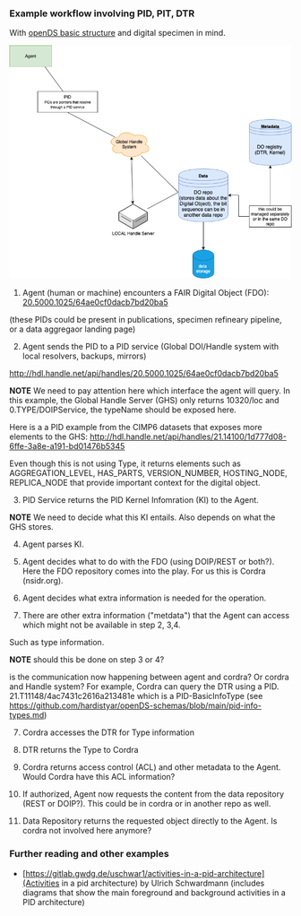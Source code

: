 ### Example workflow involving PID, PIT, DTR

With [openDS basic structure](https://github.com/hardistyar/openDS-schemas/blob/main/basic-structure.md) and digital specimen in mind. 

![workflow](PID-workflow.png)

1. Agent (human or machine) encounters a FAIR Digital Object (FDO): 
[20.5000.1025/64ae0cf0dacb7bd20ba5](hdl.handle.net/http://hdl.handle.net/api/handles/20.5000.1025/64ae0cf0dacb7bd20ba5) 

(these PIDs could be present in publications, specimen refineary pipeline, or a data aggregaor landing page) 

2. Agent sends the PID to a PID service (Global DOI/Handle system with local resolvers, backups, mirrors)

http://hdl.handle.net/api/handles/20.5000.1025/64ae0cf0dacb7bd20ba5

**NOTE** We need to pay attention here which interface the agent will query. In this example, the Global Handle Server (GHS)
only returns 10320/loc and 0.TYPE/DOIPService, the typeName should be exposed here. 

Here is a a PID example from the CIMP6 datasets that exposes more elements to the GHS: 
http://hdl.handle.net/api/handles/21.14100/1d777d08-6ffe-3a8e-a191-bd01476b5345

Even though this is not using Type, it returns elements such as AGGREGATION_LEVEL, HAS_PARTS, VERSION_NUMBER, HOSTING_NODE, REPLICA_NODE that provide important context for the digital object. 


3. PID Service returns the PID Kernel Infomration (KI) to the Agent. 

**NOTE** We need to decide what this KI entails. Also depends on what the GHS stores. 

4. Agent parses KI. 

5. Agent decides what to do with the FDO (using DOIP/REST or both?). Here the FDO repository comes into the play. For us this is Cordra (nsidr.org). 

6. Agent decides what extra information is needed for the operation. 

7. There are other extra information ("metdata") that the Agent can access which might not be available in step 2, 3,4. 

Such as type information. 

**NOTE** should this be done on step 3 or 4? 

is the communication now happening between agent and cordra? Or cordra and Handle system? 
For example, Cordra can query the DTR using a PID. 21.T11148/4ac7431c2616a213481e which is a PID-BasicInfoType 
(see https://github.com/hardistyar/openDS-schemas/blob/main/pid-info-types.md) 

7. Cordra accesses the DTR for Type information 

8. DTR returns the Type to Cordra

9. Cordra returns access control (ACL) and other metadata to the Agent. Would Cordra have this ACL information? 

10. If authorized, Agent now requests the content from the data repository (REST or DOIP?). This could be in cordra or in another repo as well. 

11. Data Repository returns the requested object directly to the Agent. Is cordra not involved here anymore? 


### Further reading and other examples 

- [https://gitlab.gwdg.de/uschwar1/activities-in-a-pid-architecture](Activities in a pid architecture) by Ulrich Schwardmann (includes diagrams that show the main foreground and background activities in a PID architecture)


